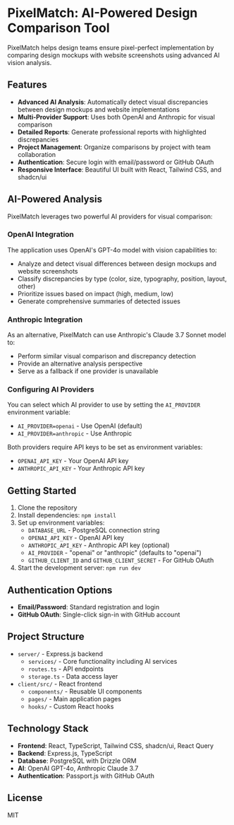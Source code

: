 # PixelMatch: AI-Powered Design Comparison Tool

PixelMatch helps design teams ensure pixel-perfect implementation by comparing design mockups with website screenshots using advanced AI vision analysis.

## Features

- **Advanced AI Analysis**: Automatically detect visual discrepancies between design mockups and website implementations
- **Multi-Provider Support**: Uses both OpenAI and Anthropic for visual comparison
- **Detailed Reports**: Generate professional reports with highlighted discrepancies
- **Project Management**: Organize comparisons by project with team collaboration
- **Authentication**: Secure login with email/password or GitHub OAuth
- **Responsive Interface**: Beautiful UI built with React, Tailwind CSS, and shadcn/ui

## AI-Powered Analysis

PixelMatch leverages two powerful AI providers for visual comparison:

### OpenAI Integration

The application uses OpenAI's GPT-4o model with vision capabilities to:
- Analyze and detect visual differences between design mockups and website screenshots
- Classify discrepancies by type (color, size, typography, position, layout, other)
- Prioritize issues based on impact (high, medium, low)
- Generate comprehensive summaries of detected issues

### Anthropic Integration

As an alternative, PixelMatch can use Anthropic's Claude 3.7 Sonnet model to:
- Perform similar visual comparison and discrepancy detection
- Provide an alternative analysis perspective
- Serve as a fallback if one provider is unavailable

### Configuring AI Providers

You can select which AI provider to use by setting the `AI_PROVIDER` environment variable:
- `AI_PROVIDER=openai` - Use OpenAI (default)
- `AI_PROVIDER=anthropic` - Use Anthropic

Both providers require API keys to be set as environment variables:
- `OPENAI_API_KEY` - Your OpenAI API key
- `ANTHROPIC_API_KEY` - Your Anthropic API key

## Getting Started

1. Clone the repository
2. Install dependencies: `npm install`
3. Set up environment variables:
   - `DATABASE_URL` - PostgreSQL connection string
   - `OPENAI_API_KEY` - OpenAI API key
   - `ANTHROPIC_API_KEY` - Anthropic API key (optional)
   - `AI_PROVIDER` - "openai" or "anthropic" (defaults to "openai")
   - `GITHUB_CLIENT_ID` and `GITHUB_CLIENT_SECRET` - For GitHub OAuth
4. Start the development server: `npm run dev`

## Authentication Options

- **Email/Password**: Standard registration and login
- **GitHub OAuth**: Single-click sign-in with GitHub account

## Project Structure

- `server/` - Express.js backend
  - `services/` - Core functionality including AI services
  - `routes.ts` - API endpoints
  - `storage.ts` - Data access layer
- `client/src/` - React frontend
  - `components/` - Reusable UI components
  - `pages/` - Main application pages
  - `hooks/` - Custom React hooks

## Technology Stack

- **Frontend**: React, TypeScript, Tailwind CSS, shadcn/ui, React Query
- **Backend**: Express.js, TypeScript
- **Database**: PostgreSQL with Drizzle ORM
- **AI**: OpenAI GPT-4o, Anthropic Claude 3.7
- **Authentication**: Passport.js with GitHub OAuth

## License

MIT